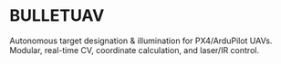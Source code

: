 # BULLETUAV
Autonomous target designation &amp; illumination for PX4/ArduPilot UAVs. Modular, real-time CV, coordinate calculation, and laser/IR control.
